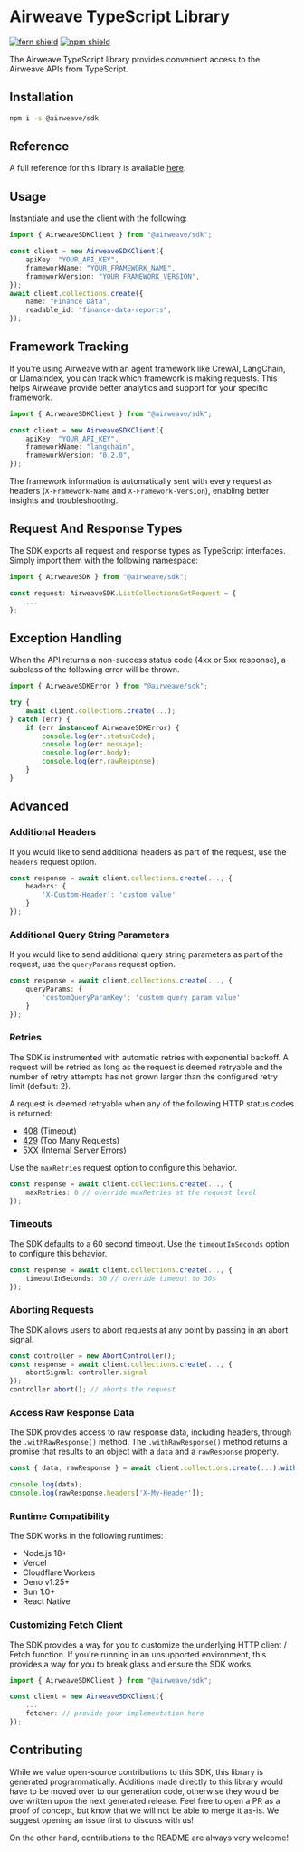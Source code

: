 # Airweave TypeScript Library

[![fern shield](https://img.shields.io/badge/%F0%9F%8C%BF-Built%20with%20Fern-brightgreen)](https://buildwithfern.com?utm_source=github&utm_medium=github&utm_campaign=readme&utm_source=https%3A%2F%2Fgithub.com%2Fairweave-ai%2Ftypescript-sdk)
[![npm shield](https://img.shields.io/npm/v/@airweave/sdk)](https://www.npmjs.com/package/@airweave/sdk)

The Airweave TypeScript library provides convenient access to the Airweave APIs from TypeScript.

## Installation

```sh
npm i -s @airweave/sdk
```

## Reference

A full reference for this library is available [here](https://github.com/airweave-ai/typescript-sdk/blob/HEAD/./reference.md).

## Usage

Instantiate and use the client with the following:

```typescript
import { AirweaveSDKClient } from "@airweave/sdk";

const client = new AirweaveSDKClient({
    apiKey: "YOUR_API_KEY",
    frameworkName: "YOUR_FRAMEWORK_NAME",
    frameworkVersion: "YOUR_FRAMEWORK_VERSION",
});
await client.collections.create({
    name: "Finance Data",
    readable_id: "finance-data-reports",
});
```

## Framework Tracking

If you're using Airweave with an agent framework like CrewAI, LangChain, or LlamaIndex, you can track which framework is making requests. This helps Airweave provide better analytics and support for your specific framework.

```typescript
import { AirweaveSDKClient } from "@airweave/sdk";

const client = new AirweaveSDKClient({
    apiKey: "YOUR_API_KEY",
    frameworkName: "langchain",
    frameworkVersion: "0.2.0",
});
```

The framework information is automatically sent with every request as headers (`X-Framework-Name` and `X-Framework-Version`), enabling better insights and troubleshooting.

## Request And Response Types

The SDK exports all request and response types as TypeScript interfaces. Simply import them with the
following namespace:

```typescript
import { AirweaveSDK } from "@airweave/sdk";

const request: AirweaveSDK.ListCollectionsGetRequest = {
    ...
};
```

## Exception Handling

When the API returns a non-success status code (4xx or 5xx response), a subclass of the following error
will be thrown.

```typescript
import { AirweaveSDKError } from "@airweave/sdk";

try {
    await client.collections.create(...);
} catch (err) {
    if (err instanceof AirweaveSDKError) {
        console.log(err.statusCode);
        console.log(err.message);
        console.log(err.body);
        console.log(err.rawResponse);
    }
}
```

## Advanced

### Additional Headers

If you would like to send additional headers as part of the request, use the `headers` request option.

```typescript
const response = await client.collections.create(..., {
    headers: {
        'X-Custom-Header': 'custom value'
    }
});
```

### Additional Query String Parameters

If you would like to send additional query string parameters as part of the request, use the `queryParams` request option.

```typescript
const response = await client.collections.create(..., {
    queryParams: {
        'customQueryParamKey': 'custom query param value'
    }
});
```

### Retries

The SDK is instrumented with automatic retries with exponential backoff. A request will be retried as long
as the request is deemed retryable and the number of retry attempts has not grown larger than the configured
retry limit (default: 2).

A request is deemed retryable when any of the following HTTP status codes is returned:

- [408](https://developer.mozilla.org/en-US/docs/Web/HTTP/Status/408) (Timeout)
- [429](https://developer.mozilla.org/en-US/docs/Web/HTTP/Status/429) (Too Many Requests)
- [5XX](https://developer.mozilla.org/en-US/docs/Web/HTTP/Status/500) (Internal Server Errors)

Use the `maxRetries` request option to configure this behavior.

```typescript
const response = await client.collections.create(..., {
    maxRetries: 0 // override maxRetries at the request level
});
```

### Timeouts

The SDK defaults to a 60 second timeout. Use the `timeoutInSeconds` option to configure this behavior.

```typescript
const response = await client.collections.create(..., {
    timeoutInSeconds: 30 // override timeout to 30s
});
```

### Aborting Requests

The SDK allows users to abort requests at any point by passing in an abort signal.

```typescript
const controller = new AbortController();
const response = await client.collections.create(..., {
    abortSignal: controller.signal
});
controller.abort(); // aborts the request
```

### Access Raw Response Data

The SDK provides access to raw response data, including headers, through the `.withRawResponse()` method.
The `.withRawResponse()` method returns a promise that results to an object with a `data` and a `rawResponse` property.

```typescript
const { data, rawResponse } = await client.collections.create(...).withRawResponse();

console.log(data);
console.log(rawResponse.headers['X-My-Header']);
```

### Runtime Compatibility

The SDK works in the following runtimes:

- Node.js 18+
- Vercel
- Cloudflare Workers
- Deno v1.25+
- Bun 1.0+
- React Native

### Customizing Fetch Client

The SDK provides a way for you to customize the underlying HTTP client / Fetch function. If you're running in an
unsupported environment, this provides a way for you to break glass and ensure the SDK works.

```typescript
import { AirweaveSDKClient } from "@airweave/sdk";

const client = new AirweaveSDKClient({
    ...
    fetcher: // provide your implementation here
});
```

## Contributing

While we value open-source contributions to this SDK, this library is generated programmatically.
Additions made directly to this library would have to be moved over to our generation code,
otherwise they would be overwritten upon the next generated release. Feel free to open a PR as
a proof of concept, but know that we will not be able to merge it as-is. We suggest opening
an issue first to discuss with us!

On the other hand, contributions to the README are always very welcome!
